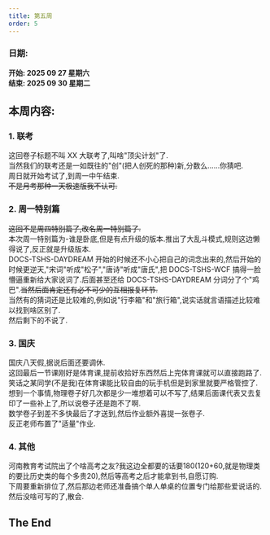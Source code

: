 ```yaml
---
title: 第五周
order: 5
---
```


### 日期:
**开始: 2025 09 27 星期六**  
**结束: 2025 09 30 星期二**  

## 本周内容:

### 1. 联考

这回卷子标题不叫 XX 大联考了,叫啥"顶尖计划"了.  
当然我们的联考还是一如既往的"创"(把人创死的那种)新,分数么......你猜吧.  
周日就开始考试了,到周一中午结束.  
~~不是月考那种一天极速版我不认可.~~  

### 2. 周一特别篇

~~这回不是周四特别篇了,改名周一特别篇了.~~  
本次周一特别篇为-谁是卧底,但是有点升级的版本.推出了大乱斗模式,规则这边懒得说了,反正就是升级版本.  
DOCS-TSHS-DAYDREAM 开始的时候还不小心把自己的词念出来的,然后开始的时候更逆天,"宋词"听成"松子","唐诗"听成"唐氏",把 DOCS-TSHS-WCF 搞得一脸懵逼重新给大家说词了.后面甚至还给 DOCS-TSHS-DAYDREAM 分词分了个"鸡巴".~~当然后面肯定还有必不可少的互相报复环节.~~  
当然有的猜词还是比较难的,例如说"行李箱"和"旅行箱",说实话就言语描述比较难以找到啥区别了.  
然后剩下的不说了.  

### 3. 国庆

国庆八天假,据说后面还要调休.  
这回最后一节课刚好是体育课,提前收拾好东西然后上完体育课就可以直接跑路了.  
笑话之某同学(不是我)在体育课能比较自由的玩手机但是到家里就要严格管控了.  
想到一个事情,物理卷子好几次都是少一堆想着可以不写了,结果后面课代表又去复印了一些补上了,所以说卷子还是跑不了啊.  
数学卷子到差不多快最后了才送到,然后作业额外喜提一张卷子.  
反正老师布置了"适量"作业.  

### 4. 其他

河南教育考试院出了个啥高考之友?我这边全都要的话要180(120+60,就是物理类的要比历史类的每个多贵20),然后等高考之后才能拿到书,自愿订购.  
下周要重新排位了,然后那边老师还准备搞个单人单桌的位置专门给那些爱说话的.  
然后没啥可写的了,散会.  

## The End